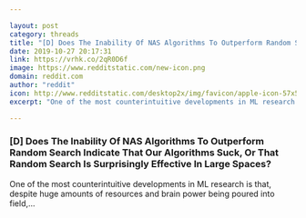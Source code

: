 ```yaml
---

layout: post
category: threads
title: "[D] Does The Inability Of NAS Algorithms To Outperform Random Search Indicate That Our Algorithms Suck, Or That Random Search Is Surprisingly Effective In Large Spaces?"
date: 2019-10-27 20:17:31
link: https://vrhk.co/2qR0D6f
image: https://www.redditstatic.com/new-icon.png
domain: reddit.com
author: "reddit"
icon: http://www.redditstatic.com/desktop2x/img/favicon/apple-icon-57x57.png
excerpt: "One of the most counterintuitive developments in ML research is that, despite huge amounts of resources and brain power being poured into field,..."

---
```


### [D] Does The Inability Of NAS Algorithms To Outperform Random Search Indicate That Our Algorithms Suck, Or That Random Search Is Surprisingly Effective In Large Spaces?

One of the most counterintuitive developments in ML research is that, despite huge amounts of resources and brain power being poured into field,...